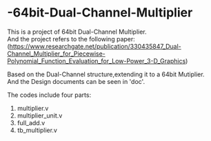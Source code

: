 # -64bit-Dual-Channel-Multiplier
This is a project of 64bit Dual-Channel Multiplier.  
And the project refers to the following paper:  
(https://www.researchgate.net/publication/330435847_Dual-Channel_Multiplier_for_Piecewise-Polynomial_Function_Evaluation_for_Low-Power_3-D_Graphics)  
  
Based on the Dual-Channel structure,extending it to a 64bit Mutiplier.  
And the Design documents can be seen in 'doc'.  
  
The codes include four parts:  
  1. multiplier.v  
  2. multiplier_unit.v
  3. full_add.v
  4. tb_multiplier.v

